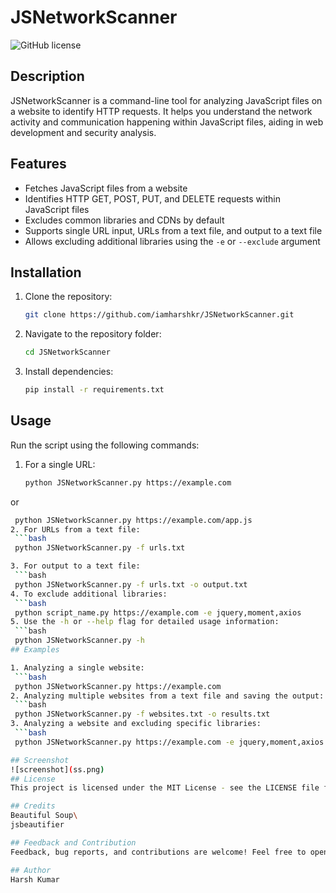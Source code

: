 # JSNetworkScanner

![GitHub license](https://img.shields.io/badge/license-MIT-blue.svg)

## Description

JSNetworkScanner is a command-line tool for analyzing JavaScript files on a website to identify HTTP requests. It helps you understand the network activity and communication happening within JavaScript files, aiding in web development and security analysis.

## Features

- Fetches JavaScript files from a website
- Identifies HTTP GET, POST, PUT, and DELETE requests within JavaScript files
- Excludes common libraries and CDNs by default
- Supports single URL input, URLs from a text file, and output to a text file
- Allows excluding additional libraries using the `-e` or `--exclude` argument

## Installation

1. Clone the repository:

   ```bash
   git clone https://github.com/iamharshkr/JSNetworkScanner.git
2. Navigate to the repository folder:
    ```bash
    cd JSNetworkScanner
3. Install dependencies:

    ```bash
    pip install -r requirements.txt
## Usage

Run the script using the following commands:

1. For a single URL:
    ```bash
    python JSNetworkScanner.py https://example.com
or
   ```bash
    python JSNetworkScanner.py https://example.com/app.js
2. For URLs from a text file:
    ```bash
    python JSNetworkScanner.py -f urls.txt

3. For output to a text file:
    ```bash
    python JSNetworkScanner.py -f urls.txt -o output.txt
4. To exclude additional libraries:
    ```bash
    python script_name.py https://example.com -e jquery,moment,axios
5. Use the -h or --help flag for detailed usage information:
    ```bash
    python JSNetworkScanner.py -h
## Examples

1. Analyzing a single website:
    ```bash
    python JSNetworkScanner.py https://example.com
2. Analyzing multiple websites from a text file and saving the output:
    ```bash
    python JSNetworkScanner.py -f websites.txt -o results.txt
3. Analyzing a website and excluding specific libraries:
    ```bash
    python JSNetworkScanner.py https://example.com -e jquery,moment,axios

## Screenshot
![screenshot](ss.png)
## License
This project is licensed under the MIT License - see the LICENSE file for details.

## Credits
Beautiful Soup\
jsbeautifier

## Feedback and Contribution
Feedback, bug reports, and contributions are welcome! Feel free to open issues or submit pull requests.

## Author
Harsh Kumar
